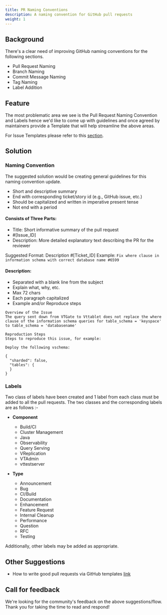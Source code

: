 ```yaml
---
title: PR Naming Conventions
description: A naming convention for GitHub pull requests
weight: 1
---
```


## Background

There's a clear need of improving GitHub naming conventions for the following sections.

- Pull Request Naming
- Branch Naming
- Commit Message Naming
- Tag Naming
- Label Addition

## Feature

The most problematic area we see is the Pull Request Naming Convention and Labels hence we'd like to come up with guidelines and once agreed by maintainers provide a Template that will help streamline the above areas.

For Issue Templates please refer to this [section](https://github.com/vitessio/vitess/tree/main/.github/ISSUE_TEMPLATE).

## Solution

### Naming Convention

The suggested solution would be creating general guidelines for this naming convention update.

- Short and descriptive summary
- End with corresponding ticket/story id (e.g., GitHub issue, etc.)
- Should be capitalized and written in imperative present tense
- Not end with a period

#### Consists of Three Parts:

* Title: Short informative summary of the pull request
* #[Issue_ID]
* Description: More detailed explanatory text describing the PR for the reviewer

Suggested Format:
Description #[Ticket_ID]
Example:
```Fix where clause in information schema with correct database name #6599```

#### Description:

- Separated with a blank line from the subject
- Explain what, why, etc.
- Max 72 chars
- Each paragraph capitalized
- Example and/or Reproduce steps

```
Overview of the Issue
The query sent down from VTGate to Vttablet does not replace the where clause of the information schema queries for table_schema = 'keyspace' to table_schema = 'databasename'

Reproduction Steps
Steps to reproduce this issue, for example:

Deploy the following vschema:

{
  "sharded": false,
  "tables": {
  }
}
```

### Labels

Two class of labels have been created and 1 label from each class must be added to all the pull requests.
The two classes and the corresponding labels are as follows :-

* **Component**
  * Build/CI
  * Cluster Management
  * Java
  * Observability
  * Query Serving
  * VReplication
  * VTAdmin
  * vttestserver

* **Type**
  * Announcement
  * Bug
  * CI/Build
  * Documentation
  * Enhancement
  * Feature Request
  * Internal Cleanup
  * Performance
  * Question
  * RFC
  * Testing

Additionally, other labels may be added as appropriate.

## Other Suggestions

* How to write good pull requests via GitHub templates [link](https://docs.github.com/en/free-pro-team@latest/github/building-a-strong-community/about-issue-and-pull-request-templates)

## Call for feedback

We're looking for the community's feedback on the above suggestions/flow. Thank you for taking the time to read and respond!
